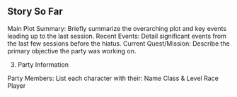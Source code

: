## Story So Far

Main Plot Summary:
Briefly summarize the overarching plot and key events leading up to the last session.
Recent Events:
Detail significant events from the last few sessions before the hiatus.
Current Quest/Mission:
Describe the primary objective the party was working on.

3. Party Information

Party Members:
List each character with their:
Name
Class & Level
Race
Player